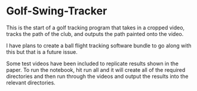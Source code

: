 # Golf-Swing-Tracker
This is the start of a golf tracking program that takes in a cropped video, tracks the path of the club, and outputs the path painted onto the video.

I have plans to create a ball flight tracking software bundle to go along with this but that is a future issue.

Some test videos have been included to replicate results shown in the paper.
To run the notebook, hit run all and it will create all of the required directories and then run through the videos and output the results into the relevant directories.